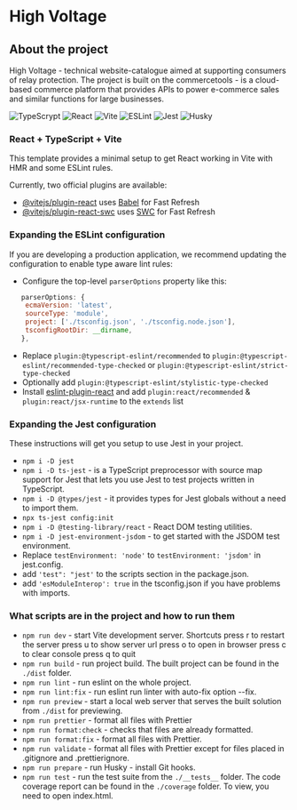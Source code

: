 # High Voltage

## About the project

High Voltage - technical website-catalogue aimed at supporting consumers of relay protection. The project is built on the commercetools - is a cloud-based commerce platform that provides APIs to power e-commerce sales and similar functions for large businesses.

![TypeScrypt](https://img.shields.io/badge/TypeScrypt-blue) ![React](https://img.shields.io/badge/React-lightblue) ![Vite](https://img.shields.io/badge/Vite-violet) ![ESLint](https://img.shields.io/badge/ESLint-darkviolet) ![Jest](https://img.shields.io/badge/Jest-green) ![Husky](https://img.shields.io/badge/Husky-orange)


### React + TypeScript + Vite

This template provides a minimal setup to get React working in Vite with HMR and some ESLint rules.

Currently, two official plugins are available:

- [@vitejs/plugin-react](https://github.com/vitejs/vite-plugin-react/blob/main/packages/plugin-react/README.md) uses [Babel](https://babeljs.io/) for Fast Refresh
- [@vitejs/plugin-react-swc](https://github.com/vitejs/vite-plugin-react-swc) uses [SWC](https://swc.rs/) for Fast Refresh

### Expanding the ESLint configuration

If you are developing a production application, we recommend updating the configuration to enable type aware lint rules:

- Configure the top-level `parserOptions` property like this:

```js
   parserOptions: {
    ecmaVersion: 'latest',
    sourceType: 'module',
    project: ['./tsconfig.json', './tsconfig.node.json'],
    tsconfigRootDir: __dirname,
   },
```

- Replace `plugin:@typescript-eslint/recommended` to `plugin:@typescript-eslint/recommended-type-checked` or `plugin:@typescript-eslint/strict-type-checked`
- Optionally add `plugin:@typescript-eslint/stylistic-type-checked`
- Install [eslint-plugin-react](https://github.com/jsx-eslint/eslint-plugin-react) and add `plugin:react/recommended` & `plugin:react/jsx-runtime` to the `extends` list

### Expanding the Jest configuration

These instructions will get you setup to use Jest in your project.

 - `npm i -D jest`
 - `npm i -D ts-jest` - is a TypeScript preprocessor with source map support for Jest that lets you use Jest to test projects written in TypeScript.
 - `npm i -D @types/jest` - it provides types for Jest globals without a need to import them.
 - `npx ts-jest config:init`
 - `npm i -D @testing-library/react` - React DOM testing utilities.
 - `npm i -D jest-environment-jsdom` - to get started with the JSDOM test environment.
 - Replace `testEnvironment: 'node'` to `testEnvironment: 'jsdom'` in jest.config.
 - add `'test": "jest'` to the scripts section in the package.json.
 - add `'esModuleInterop': true` in the tsconfig.json if you have problems with imports.

 ### What scripts are in the project and how to run them

 - `npm run dev` - start Vite development server.
   Shortcuts
     press r to restart the server
     press u to show server url
     press o to open in browser
     press c to clear console
     press q to quit
 - `npm run build` - run project build. The built project can be found in the `./dist` folder.
 - `npm run lint` - run eslint on the whole project.
 - `npm run lint:fix` - run eslint run linter with auto-fix option --fix.
 - `npm run preview` - start a local web server that serves the built solution from `./dist` for previewing.
 - `npm run prettier` - format all files with Prettier
 - `npm run format:check` - checks that files are already formatted.
 - `npm run format:fix` - format all files with Prettier.
 - `npm run validate` - format all files with Prettier except for files placed in .gitignore and .prettierignore.
 - `npm run prepare` - run Husky - install Git hooks.
 - `npm run test` - run the test suite from the `./__tests__` folder. The code coverage report can be found in the `./coverage` folder. To view, you need to open index.html.